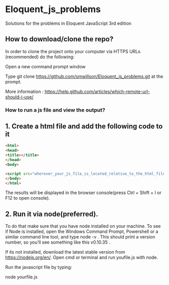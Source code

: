 # Eloquent_js_problems
Solutions for the problems in Eloquent JavaScript 3rd edition

## How to download/clone the repo?
In order to clone the project onto your computer via HTTPS URLs (recommended) do the following:

Open a new command prompt window

Type git clone https://github.com/smwillson/Eloquent_js_problems.git at the prompt.

More information : https://help.github.com/articles/which-remote-url-should-i-use/


### How to run a js file and view the output?

## 1. Create a html file and add the following code to it
```html
<html>
<head>
<title></title>
</head>
<body>

<script src="wherever_your_js_file_is_located_relative_to_the_html_file"></script>
</body>
</html>
```
The results will be displayed in the browser console(press Ctrl + Shift + I or F12 to open console).

## 2. Run it via node(preferred). 
To do that make sure that you have node installed on your machine. To see if Node is installed, open the Windows Command Prompt, Powershell or a similar command line tool, and type node -v . This should print a version number, so you'll see something like this v0.10.35 .

If its not installed, download the latest stable version from https://nodejs.org/en/.
Open cmd or terminal and run youfile.js with node.

Run the javascript file by typing:

node yourfile.js
